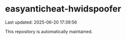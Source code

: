 # easyanticheat-hwidspoofer

Last updated: 2025-06-20 17:39:56

This repository is automatically maintained.

